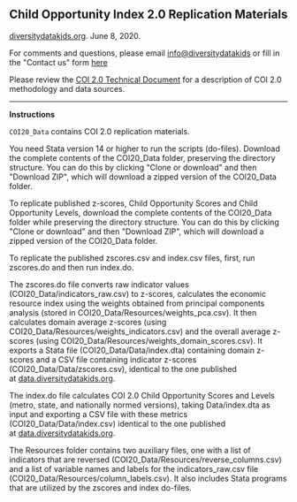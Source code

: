 ## Child Opportunity Index 2.0 Replication Materials

[diversitydatakids.org](http://diversitydatakids.org/ "diversitydatakids.org"). June 8, 2020. 

For comments and questions, please email <info@diversitydatakids> or fill in the "Contact us" form [here](http://diversitydatakids.org/contact-us, "diversitydatakids.org/contact-us")

Please review the [COI 2.0 Technical Document](http://diversitydatakids.org/research-library/research-brief/how-we-built-it "diversitydatakids.org/research-library/research-brief/how-we-built-it") for a description of COI 2.0 methodology and data sources.

***

**Instructions**  

`COI20_Data` contains COI 2.0 replication materials. 

You need Stata version 14 or higher to run the scripts (do-files). Download the complete contents of the COI20_Data folder, preserving the directory structure. You can do this by clicking "Clone or download" and then "Download ZIP", which will download a zipped version of the COI20_Data folder. 

To replicate published z-scores, Child Opportunity Scores and Child Opportunity Levels, download the complete contents of the COI20_Data folder while preserving the directory structure. You can do this by clicking "Clone or download" and then "Download ZIP", which will download a zipped version of the COI20_Data folder. 

To replicate the published zscores.csv and index.csv files, first, run zscores.do and then run index.do.

The zscores.do file converts raw indicator values (COI20_Data/indicators_raw.csv) to z-scores, calculates the economic resource index using the weights obtained from principal components analysis (stored in COI20_Data/Resources/weights_pca.csv). It then calculates domain average z-scores (using COI20_Data/Resources/weights_indicators.csv) and the overall average z-scores (using COI20_Data/Resources/weights_domain_scores.csv). It exports a Stata file (COI20_Data/Data/index.dta) containing domain z-scores and a CSV file containing indicator z-scores (COI20_Data/Data/zscores.csv), identical to the one published at [data.diversitydatakids.org](http://data.diversitydatakids.org/dataset/coi20-child-opportunity-index-2-0-database).

The index.do file calculates COI 2.0 Child Opportunity Scores and Levels (metro, state, and nationally normed versions), taking Data/index.dta as input and exporting a CSV file with these metrics (COI20_Data/Data/index.csv) identical to the one published at [data.diversitydatakids.org](http://data.diversitydatakids.org/dataset/coi20-child-opportunity-index-2-0-database). 

The Resources folder contains two auxiliary files, one with a list of indicators that are reversed (COI20_Data/Resources/reverse_columns.csv) and a list of variable names and labels for the indicators_raw.csv file (COI20_Data/Resources/column_labels.csv). It also includes Stata programs that  are utilized by the zscores and index do-files.